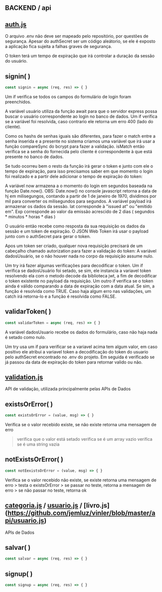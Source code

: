 ## BACKEND / api

## [auth.js](https://github.com/jemluz/vinler/blob/master/api/auth.js)

O arquivo .env não deve ser mapeado pelo repositório, por questões de segurança. Apesar do authSecret ser um código aleátorio, se ele é exposto a aplicação fica sujeita a falhas graves de segurança.

O token terá um tempo de expiração que irá controlar a duração da sessão do usuário.

## signin( )

```javascript
const signin = async (req, res) => { }
```

Um if verifica se todos os campos do formulário de login foram preenchidos.

A variável usuário utiliza da função await para que o servidor express possa buscar o usuário correspondente ao login no banco de dados. Um if verifica se a variável foi resolvida, caso contrario ele retorna um erro 400 (lado do cliente).

Como os hashs de senhas iguais são diferentes, para fazer o match entre a senha inserida e a presente no sistema criamos uma variável que irá usar a função compareSync do bcrypt para fazer a validação. isMatch então verifica se a senha do fornecida pelo cliente é correspondente à que está presente no banco de dados. 

Se tudo ocorreu bem o resto da função irá gerar o token e junto com ele o tempo de expiração, para isso precisamos saber em que momento o login foi realizado e a partir dele adicionar o tempo de expiração do token:

A variável now armazena a o momento do login em segundos baseada na função Date.now(). 
OBS: Date.now() no console javascript retorna a data de hj em milisegungos, contando a partir de 1 de janeiro de 1970, dividimos por mil para converter os milisegundos para segundos.
A variável payload irá armazenar os dados da sessão. Iat corresponde à "issued at" ou "emitido em". Exp corresponde ao valor da emissão acrescido de 2 dias ( segundos * minutos * horas * dias )

O usuário então recebe como resposta da sua requisição os dados da sessão e um token de expiração. O JSON Web Token irá usar o payload junto com o authSecret para gerar o token.

Apos um token ser criado, qualquer nova requisição precisará de um cabeçalho chamado autorization para fazer a validação do token:
A variável dadosUsuário, se o não houver nada no corpo da requisição assume nulo.

Um try irá fazer algumas verificações para decodificar o token. 
Um if verifica se dadosUsuário foi setado, se sim, ele instancia a variavel token resolvendo ela com o metodo decode da biblioteca jwt, a fim de decodificar o token existente no payload da requisição. Um outro if verifica se o token ainda é válido comparando a data de expiração com a data atual. Se sim, a função é resolvida como TRUE. 
Caso haja algum erro nas validações, um catch irá retorna-lo e a função é resolvida como FALSE.


## validarToken( )

```javascript
const validarToken = async (req, res) => { }
```

A variável dadosUsuario recebe os dados do formulário, caso não haja nada é setado como nulo.

Um try usa um if para verificar se a variavel acima tem algum valor, em caso positivo ele atribui a variavel token a decodificação do token do usuario pelo authSecret encontrado no .env do projeto. 
Em seguida é verificado se já passou da data de expiração do token para retornar valido ou não.

## [validation.js](https://github.com/jemluz/vinler/blob/master/api/validation.js)

API de validação, utilizada principalmente pelas APIs de Dados

## existsOrError( )

```javascript
const existsOrError = (value, msg) => { }
```

Verifica se o valor recebido existe, se não existe retorna uma mensagem de erro
> verifica que o valor está setado
> verifica se é um array vazio
> verifica se é uma string vazia

## notExistsOrError( )

```javascript
const notEexistsOrError = (value, msg) => { }
```

Verifica se o valor recebido não existe, se existe retorna uma mensagem de erro
    > testa o existsOrError
    > se passar no teste, retorna a mensagem de erro
    > se não passar no teste, retorna ok

## [categoria.js](https://github.com/jemluz/vinler/blob/master/api/categoria.js) / [usuario.js](https://github.com/jemluz/vinler/blob/master/api/usuario.js) / [livro.js] (https://github.com/jemluz/vinler/blob/master/api/usuario.js)

APIs de Dados

## salvar( )

```javascript
const salvar = async (req, res) => { }
```


## signup( )

```javascript
const signup = async (req, res) => { }
```